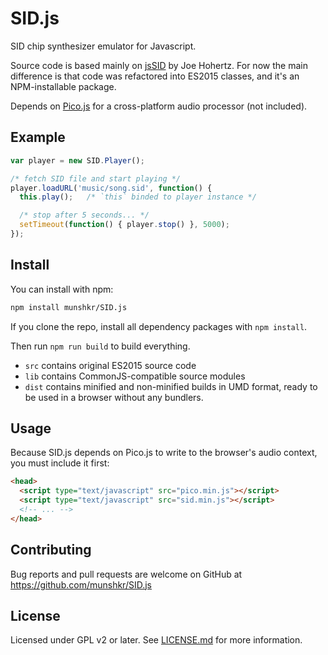 # SID.js

SID chip synthesizer emulator for Javascript.

Source code is based mainly on [jsSID](https://github.com/jhohertz/jsSID) by
Joe Hohertz.  For now the main difference is that code was refactored into
ES2015 classes, and it's an NPM-installable package.

Depends on [Pico.js](https://mohayonao.github.io/pico.js/) for a cross-platform
audio processor (not included).

## Example

```javascript
var player = new SID.Player();

/* fetch SID file and start playing */
player.loadURL('music/song.sid', function() {
  this.play();   /* `this` binded to player instance */

  /* stop after 5 seconds... */
  setTimeout(function() { player.stop() }, 5000);
});
```


## Install

You can install with npm:

```bash
npm install munshkr/SID.js
```

If you clone the repo, install all dependency packages with `npm install`.

Then run `npm run build` to build everything.

* `src` contains original ES2015 source code
* `lib` contains CommonJS-compatible source modules
* `dist` contains minified and non-minified builds in UMD format, ready to be
  used in a browser without any bundlers.


## Usage

Because SID.js depends on Pico.js to write to the browser's audio context, you must
include it first:

```html
<head>
  <script type="text/javascript" src="pico.min.js"></script>
  <script type="text/javascript" src="sid.min.js"></script>
  <!-- ... -->
</head>
```

## Contributing

Bug reports and pull requests are welcome on GitHub at
https://github.com/munshkr/SID.js


## License

Licensed under GPL v2 or later.  See [LICENSE.md](LICENSE.md) for more information.
